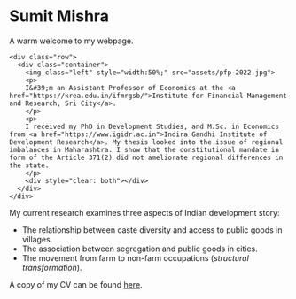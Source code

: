 # Sumit Mishra


A warm welcome to my webpage.

~~~
<div class="row">
  <div class="container">
    <img class="left" style="width:50%;" src="assets/pfp-2022.jpg">
    <p>
    I&#39;m an Assistant Professor of Economics at the <a href="https://krea.edu.in/ifmrgsb/">Institute for Financial Management and Research, Sri City</a>.
    </p>
    <p>
    I received my PhD in Development Studies, and M.Sc. in Economics from <a href="https://www.igidr.ac.in">Indira Gandhi Institute of Development Research</a>. My thesis looked into the issue of regional imbalances in Maharashtra. I show that the constitutional mandate in form of the Article 371(2) did not ameliorate regional differences in the state.
    </p>
    <div style="clear: both"></div>      
  </div>
</div>
~~~


My current research examines three aspects of Indian development story:

-  The relationship between caste diversity and access to public goods in villages.
-  The association between segregation and public goods in cities.
- The movement from farm to non-farm occupations (_structural transformation_).

A copy of my CV can be found [here](https://www.dropbox.com/s/c2957hstc3z80bb/CV_SM.pdf).

